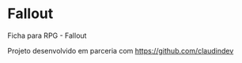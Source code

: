 # Fallout
 Ficha para RPG - Fallout
 
 Projeto desenvolvido em parceria com https://github.com/claudindev
